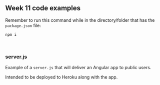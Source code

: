 ## Week 11 code examples

Remember to run this command while in the directory/folder that has the `package.json` file:

```
npm i
```

<br>

### server.js

Example of a `server.js` that will deliver an Angular app to public users. 

Intended to be deployed to Heroku along with the app.

<br>